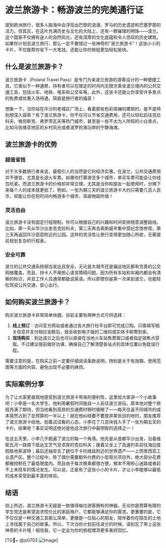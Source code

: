 # 波兰旅游卡：畅游波兰的完美通行证

提到欧洲旅行，很多人脑海中会浮现出巴黎的浪漫、罗马的历史遗迹和巴塞罗那的活力。但其实，在这片充满历史与文化的大陆上，还有一颗璀璨的明珠——波兰。这个国家不仅拥有迷人的自然风光，还有深厚的文化底蕴和令人惊叹的历史建筑。如果你计划去波兰旅行，那么一定不要错过一张神奇的“波兰旅游卡”！这张小小的卡片，不仅能帮你省下一大笔钱，还能让你的旅程更加轻松愉快。

## 什么是波兰旅游卡？

波兰旅游卡（Poland Travel Pass）是专门为来波兰旅游的游客设计的一种便捷工具。它类似于一种通票，持有者可以在限定的时间内无限次乘坐波兰境内的公共交通工具，包括火车、地铁、电车和公交车等。此外，这张卡还能让你享受许多景点的免费或优惠入场待遇，简直是旅行者的福音！

想象一下，当你站在华沙的老城区广场上，看着那些色彩斑斓的建筑时，是不是特别想深入探索？有了波兰旅游卡，你不仅可以节省交通费用，还可以轻松前往克拉科夫、格但斯克、弗罗茨瓦夫等热门城市，甚至是一些不太为人所知的小众景点，比如马佐维亚地区的乡村风光或者波罗的海沿岸的宁静海滩。

## 波兰旅游卡的优势

### 超值省钱

对于大多数旅行者来说，最吸引人的当然是它的经济实惠。在波兰，公共交通费用并不便宜，尤其是长途火车票。如果你打算游览多个城市，单买车票可能会让你钱包吃紧。而波兰旅游卡的价格却非常合理，尤其是当你和朋友一起使用时，分摊下来每个人的成本就更低了。例如，一张为期三天的波兰旅游卡大约只需要几百人民币，却能让你在短时间内畅游多个城市，简直物超所值！

### 灵活自由

波兰旅游卡没有固定行程限制，你可以根据自己的兴趣和时间安排随意调整路线。比如，第一天从华沙出发去克拉科夫，第二天再去奥斯威辛集中营纪念馆参观，第三天再返回华沙逛逛附近的公园。这样的灵活性让旅行变得更加随心所欲，无需提前规划复杂的行程表。

### 安全可靠

波兰的公共交通系统相当发达且安全，无论是大城市还是偏远地区都有完善的公交网络覆盖。而且，持卡人不用担心语言障碍问题，因为所有车站和车厢内都会有清晰的标识，并且工作人员通常都能说英语。所以即使你是第一次来到波兰，也能轻松驾驭公共交通，安心出行。

## 如何购买波兰旅游卡？

购买波兰旅游卡非常简单快捷。目前主要有两种方式可供选择：

1. **线上预订**：访问官方网站或者通过各大旅行社平台即可完成订购。只需填写相关信息并支付相应金额后，就会收到电子版的二维码或实体卡邮寄到家。
2. **现场购买**：到达波兰之后也可以直接在当地火车站售票窗口或者指定销售点获取。不过建议提前做好功课，确保自己了解清楚各站点的具体位置以免耽误行程。

需要注意的是，在购买之前一定要仔细阅读条款说明，特别是关于有效期、使用范围等方面的内容，避免出现不必要的麻烦。

## 实际案例分享

为了让大家更直观地感受到波兰旅游卡带来的便利性，这里给大家讲一个小故事吧！小李是一名大学生，他利用暑假时间独自一人前往波兰游玩。原本他对整个旅程充满了期待，但当他看到高昂的交通费时顿时傻眼了——每天往返不同城市的成本竟然占到了总预算的一半以上！就在他纠结要不要放弃某些目的地时，朋友推荐了波兰旅游卡给他。抱着试试看的心态，小李花了几百块钱入手了一张为期五天的卡片。结果呢？事实证明这绝对是他这次旅行中最明智的选择之一！

在这五天里，小李几乎跑遍了波兰的每一个角落。他先是从首都华沙出发，沿着维斯瓦河一路南下抵达文艺气息浓厚的克拉科夫；接着又坐上了高速列车前往海边度假胜地索波特；最后还抽空去了趟位于卡托维兹附近的世界遗产——上西里西亚工业遗产区。整个过程中，除了偶尔需要额外付费的小型观光项目外，绝大部分花费都被控制在了最低限度内。而且由于每次换乘都很方便，根本不用担心迷路或者赶不上末班车的情况发生。可以说，正是有了这张小小的卡片，才让小李能够以最低的成本享受到最丰富的体验。

## 结语

综上所述，波兰旅游卡无疑是一款值得每位游客拥有的神器。无论你是预算有限的学生党还是希望追求性价比的家庭用户，它都能够满足你的需求。更重要的是，它不仅仅是一种交通工具那么简单，更像是一位贴心的朋友，陪伴着你在陌生的土地上寻找属于自己的故事。所以，下次当你计划前往波兰的时候，请别忘了带上这张神奇的卡片哦！相信我，它一定会为你的旅程增添更多美好回忆。

[TG💪+ @jx0703 ![Image](https://github.com/user-attachments/assets/dbca1d08-cadb-493c-b0ec-ad6f7a83f270)]